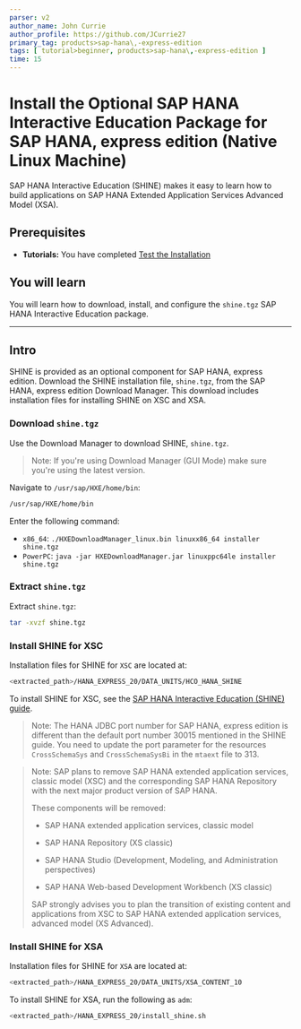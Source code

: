 ```yaml
---
parser: v2
author_name: John Currie
author_profile: https://github.com/JCurrie27
primary_tag: products>sap-hana\,-express-edition
tags: [ tutorial>beginner, products>sap-hana\,-express-edition ]
time: 15
---
```


# Install the Optional SAP HANA Interactive Education Package for SAP HANA, express edition (Native Linux Machine)
<!-- description --> SAP HANA Interactive Education (SHINE) makes it easy to learn how to build applications on SAP HANA Extended Application Services Advanced Model (XSA).

<!-- loio5a9927fcad7c436d9fb8a36062acc1b8 -->

## Prerequisites
 - **Tutorials:**  You have completed [Test the Installation](http://developers.sap.com/tutorials/hxe-ua-test-binary.html)  

## You will learn
You will learn how to download, install, and configure the `shine.tgz` SAP HANA Interactive Education package.

---

## Intro
SHINE is provided as an optional component for SAP HANA, express edition. Download the SHINE installation file, `shine.tgz`, from the SAP HANA, express edition Download Manager. This download includes installation files for installing SHINE on XSC and XSA.

### Download `shine.tgz`


Use the Download Manager to download SHINE, `shine.tgz`.

> Note:
> If you're using Download Manager (GUI Mode) make sure you're using the latest version.
>
>

Navigate to `/usr/sap/HXE/home/bin`:

```bash
/usr/sap/HXE/home/bin
```

Enter the following command:

-   `x86_64`: `./HXEDownloadManager_linux.bin linuxx86_64 installer shine.tgz`
-   `PowerPC`: `java -jar HXEDownloadManager.jar linuxppc64le installer shine.tgz`


### Extract `shine.tgz`


Extract `shine.tgz`:

```bash
tar -xvzf shine.tgz
```


### Install SHINE for XSC


Installation files for SHINE for `XSC` are located at:

```bash
<extracted_path>/HANA_EXPRESS_20/DATA_UNITS/HCO_HANA_SHINE
```

To install SHINE for XSC, see the [SAP HANA Interactive Education (SHINE) guide](http://help.sap.com/hana/SAP_HANA_Interactive_Education_SHINE_en.pdf).

> Note:
> The HANA JDBC port number for SAP HANA, express edition is different than the default port number 30015 mentioned in the SHINE guide. You need to update the port parameter for the resources `CrossSchemaSys` and `CrossSchemaSysBi` in the `mtaext` file to 3<instance-number>13.
>
>

> Note:
> SAP plans to remove SAP HANA extended application services, classic model (XSC) and the corresponding SAP HANA Repository with the next major product version of SAP HANA.
>
> These components will be removed:
>
> -   SAP HANA extended application services, classic model
>
> -   SAP HANA Repository (XS classic)
>
> -   SAP HANA Studio (Development, Modeling, and Administration perspectives)
>
> -   SAP HANA Web-based Development Workbench (XS classic)
>
>
> SAP strongly advises you to plan the transition of existing content and applications from XSC to SAP HANA extended application services, advanced model (XS Advanced).
>
>


### Install SHINE for XSA


Installation files for SHINE for `XSA` are located at:

```bash
<extracted_path>/HANA_EXPRESS_20/DATA_UNITS/XSA_CONTENT_10
```

To install SHINE for XSA, run the following as <sid>`adm`:

```bash
<extracted_path>/HANA_EXPRESS_20/install_shine.sh
```

